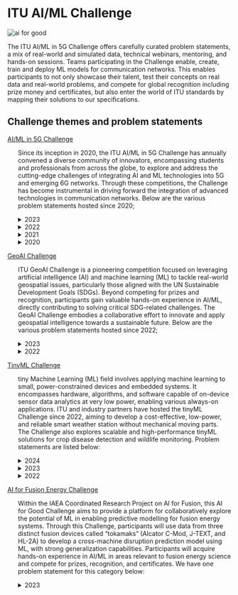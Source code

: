 # ITU AI/ML Challenge
![ai for good](https://github.com/Carolynshexiu/AI-ML-in-5G-Challenge.github.io/assets/162329150/19005290-7d84-45cc-b252-d1bab804dd62)

The ITU AI/ML in 5G Challenge offers carefully curated problem statements, a mix of real-world and simulated data, technical webinars, mentoring, and hands-on sessions. Teams participating in the Challenge enable, create, train and deploy ML models for communication networks. This enables participants to not only showcase their talent, test their concepts on real data and real-world problems, and compete for global recognition including prize money and certificates, but also enter the world of ITU standards by mapping their solutions to our specifications.

<h2>Challenge themes and problem statements</h2>
<p><a href="https://aiforgood.itu.int/about-ai-for-good/aiml-in-5g-challenge/">AI/ML in 5G Challenge</a></p>
<ul>
  
Since its inception in 2020, the ITU AI/ML in 5G Challenge has annually convened a diverse community of innovators, encompassing students and professionals from across the globe, to explore and address the cutting-edge challenges of integrating AI and ML technologies into 5G and emerging 6G networks. Through these competitions, the Challenge has become instrumental in driving forward the integration of advanced technologies in communication networks. Below are the various problem statements hosted since 2020;

<details>
  <summary>2023</summary>
  <ul>
<li><p><a href="https://challenge.aiforgood.itu.int/match/matchitem/83">62.AI/ML for 5G-Energy Consumption Modelling</a>---<strong>curated by Huawei</strong></p></li>
<li><p><a href="https://challenge.aiforgood.itu.int/match/matchitem/63">61. Depth Map Estimation in 6G mmWave systems</a>---<strong>curated by NIST</strong></p></li>
<li><p><a href="https://zindi.africa/competitions/fault-impact-analysis-towards-service-oriented-network-operation-maintenance/data">60. Fault Impact Analysis: Towards Service-Oriented Network Operation & Maintenance</a>---<strong>curated by Huawei</strong></p></li>
<li><p><a href="https://bnn.upc.edu/challenge/gnnet2023/">59. Graph Neural Networking Challenge 2023 - Creating a Network Digital Twin with Real Network Data</a>---<strong>curated by BNN-UPC</strong></p></li>
<li><p><a href="https://challenge.aiforgood.itu.int/match/matchitem/81">58. Intrusion and Vulnerability Detection in Software-Defined Networks (SDN)</a>---<strong>curated by ULAK Comm.</strong></p></li>
<li><p><a href="https://challenge.aiforgood.itu.int/match/matchitem/80">57. Multi-environment automotive QoS prediction</a>---<strong>curated by Fraunhofer HHI</strong></p></li> 
<li><p><a href="https://zindi.africa/competitions/network-traffic-scenario-prediction-challenge">56. Network Traffic Scenario Prediction Challenge</a>---<strong>curated by ZTE</strong></p></li> 
<li><p><a href="https://zindi.africa/competitions/qos-prediction-challenge">55. QoS Prediction Challenge</a>---<strong>curated by Fraunhofer HHI</strong></p></li>
<li><p><a href="https://zindi.africa/competitions/title-extraction-in-lecture-slides-challenge">53. Title Extraction in Lecture Slides Challenge</a>---<strong>curated by ITU</strong></p></li>
<li><p><a href="https://challenge.aiforgood.itu.int/match/matchitem/84">53. Network failure classification model using network digital twin</a>---<strong>curated by KDDI</strong></p></li> 
<li><p><a href="https://challenge.aiforgood.itu.int/match/matchitem/90">52. Multi Modal V2V Beam Prediction Challenge 2023</a>---<strong>curated by Wireless Intelligence Lab - Arizona State University</strong></p></li>  
<li><p><a href="https://challenge.aiforgood.itu.int/match/matchitem/89">51. 3D Location Estimation Using RSSI of Wireless LAN</a>---<strong>curated by RISING - JAPAN</strong></p></li>  
<li><p><a href="https://www.itu.int/en/ITU-T/Workshops-and-Seminars/2023/1024/Documents/Session%202/Vishnu%20Ram.pdf">50. Build-a-thon 2023</a>---<strong>curated by ITU Focus Group on Autonomous Networks (FG-AN)</strong></p></li> 
  </ul>
</details>
  
<details>
  <summary>2022</summary>
  <ul>
<li><p><a href="https://challenge.aiforgood.itu.int/match/matchitem/68">49. BYOC: Build your own Closed loop</a>---<strong>curated by ITU Focus Group Autonomous Networks (FG-AN)</strong></p></li>
<li><p><a href="https://challenge.aiforgood.itu.int/match/matchitem/73">48. Classification of Home Network Users to Improve User Experience</a>---<strong>curated by ZTE</strong></p></li> 
<li><p><a href="https://challenge.aiforgood.itu.int/match/matchitem/63">47. Depth Map Estimation in 6G mmWave systems</a>---<strong>curated by NIST</strong></p></li>
<li><p><a href="https://challenge.aiforgood.itu.int/match/matchitem/60">46. Federated Traffic Prediction for 5G and Beyond</a>---<strong>curated by CTTC (Centre Tecnològic de Telecomunicacions de Catalunya)</strong></p></li>
<li><p><a href="https://challenge.aiforgood.itu.int/match/matchitem/69">45. Graph Neural Networking Challenge 2022: Improving Network Digital Twins through Data-centric AI</a>---<strong>curated by BNN-UPC</strong></p></li>
<li><p><a href="https://challenge.aiforgood.itu.int/match/matchitem/62">44. I/Q-based Beam Classification with the DeepBeam Dataset</a>---<strong>curated by Northeastern University</strong></p></li>
<li><p><a href="https://challenge.aiforgood.itu.int/match/matchitem/65">43. Location Estimation Using RSSI of Wireless LAN in NLoS Environment</a>---<strong>curated by RISING</strong></p></li> 
<li><p><a href="https://challenge.aiforgood.itu.int/match/matchitem/66">42. Machine Learning for Throughput Prediction in Coordinated IEEE 802.11be Wi-Fi networks</a>---<strong>curated by UPF</strong></p></li> 
<li><p><a href="https://challenge.aiforgood.itu.int/match/matchitem/72">41. Multi Modal Beam Prediction Challenge 2022: Towards Generalization</a>---<strong>curated by Arizona State University</strong></p></li> 
<li><p><a href="https://challenge.aiforgood.itu.int/match/matchitem/64">40. Network failure prediction on CNFs 5GC with Linux eBPF</a>---<strong>curated by KDDI</strong></p></li> 
<li><p><a href="https://zindi.africa/competitions/next-gen-wifi-throughput-prediction-challenge">39. Next-Gen WiFi Throughput Prediction Challenge</a>---<strong>curated by ITU, UPF</strong></p></li> 
<li><p><a href="https://challenge.aiforgood.itu.int/match/matchitem/70">38. Non-linear Power Amplifier Behavioral Modeling to achieve higher energy efficiency in 5G RAN</a>---<strong>curated by ZTE</strong></p></li> 
<li><p><a href="https://challenge.aiforgood.itu.int/match/matchitem/74">37. "Slidin' videos": Slide Transition Detection and Title Extraction in Lecture Videos</a>---<strong>curated by ITU</strong></p></li> 
<li><p><a href="https://challenge.aiforgood.itu.int/match/matchitem/67">36. Synthetic Observability Data Generation using GANs</a>---<strong>curated by LF Networking</strong></p></li> 
  </ul>
</details>

<details>
  <summary>2021</summary>
  <ul>
<li><p><a href="https://challenge.aiforgood.itu.int/match/matchitem/43">35. Combinatorial Optimization Challenge: Delivery route optimization</a>---<strong>curated by ZTE</strong></p></li> 
<li><p><a href="https://challenge.aiforgood.itu.int/match/matchitem/37">34. Federated Learning for Spatial Reuse in a multi-BSS (Basic Service Set) scenario</a>---<strong>curated by UPF</strong></p></li> 
<li><p><a href="https://challenge.aiforgood.itu.int/match/matchitem/42">33. Forecasting Model for Service Allocation Network Using Traffic Recognition</a>---<strong>curated by SPbSUT</strong></p></li> 
<li><p><a href="https://challenge.aiforgood.itu.int/match/matchitem/31">32. Graph Neural Networking Challenge 2021: Creating a Scalable Network Digital Twin</a>---<strong>curated by BNN-UPC</strong></p></li> 
<li><p><a href="https://challenge.aiforgood.itu.int/match/matchitem/34">31. Lightning-Fast Modulation Classification with Hardware-Efficient Neural Networks</a>---<strong>curated by Xilinx</strong></p></li>
<li><p><a href="https://challenge.aiforgood.itu.int/match/matchitem/58">30. Location estimation using RSSI of wireless LAN</a>---<strong>curated by RISING</strong></p></li> 
<li><p><a href="https://challenge.aiforgood.itu.int/match/matchitem/40">29. ML5G-PHY-Localization: Multidevice localization with mmWave signals in a factory environment</a>---<strong>curated by NC State University</strong></p></li> 
<li><p><a href="https://challenge.aiforgood.itu.int/match/matchitem/39">28. ML5G-PHY-Reinforcement learning: scheduling and resource allocation</a>---<strong>curated by UFPA</strong></p></li> 
<li><p><a href="https://challenge.aiforgood.itu.int/match/matchitem/33">27. Network anomaly detection based on logs</a>---<strong>curated by China Unicom</strong></p></li> 
<li><p><a href="https://challenge.aiforgood.itu.int/match/matchitem/57">26. Network failure detection and root cause analysis in 5GC by NFV-based test environment</a>---<strong>curated by KDDI</strong></p></li> 
<li><p><a href="https://challenge.aiforgood.itu.int/match/matchitem/45">25. Build-a-thon(PoC) Network resource allocation for emergency management based on closed loop analysis</a>---<strong>curated by ITU Focus Group on Autonomous Networks (FG-AN)</strong></p></li> 
<li><p><a href="https://challenge.aiforgood.itu.int/match/matchitem/35">24. Radio Link Failure Prediction</a>---<strong>curated by Turkcell</strong></p></li> 
<li><p><a href="https://challenge.aiforgood.itu.int/match/matchitem/41">23. RF-Sensor Based Human Activity Recognition</a>---<strong>curated by The University of Alabama</strong></p></li> 
<li><p><a href="https://challenge.aiforgood.itu.int/match/matchitem/38">22. WALDO (Wireless Artificial intelligence Location DetectiOn): sensing using mmWave communications and ML.</a>---<strong>curated by NIST</strong></p></li> 
  </ul>
</details>

<details>
  <summary>2020</summary>  
  <ul>
<li><p><a href="https://sites.google.com/view/iitd5g/challenge-problems/5g-ai-smart-transportation">21. 5G+AI (Smart Transportation)</a>---<strong>curated by JNU,IIT/Delhi</strong></p></li> 
<li>20. 5G+AI+AR (Zhejiang Division)---<strong> curated by China Unicom</strong></li>
<li>19. Analysis on route information failure in IP core networks by NFV-based test environment ---<strong>curated by KDDI</strong> </li>
<li>18. Compression of Deep Learning models---<strong>curated by ZTE</strong></li>
<li><p><a href="https://www.lyit.ie/LYIT-ITU-T-AI-Challenge">17.Demonstration of MLFO capabilities via reference implementations</a>---<strong>curated by Letterkenny Institute of Technology, Co. Donegal</strong></p></li> 
<li><p><a href="https://wiki.lfaidata.foundation/display/ADLIK/2020+DNN+Inference+Optimization+Challenge">16. DNN Inference Optimization Challenges</a>---<strong>curated by ADLIK, ZTE</strong></p></li> 
<li>15. Energy-Saving Prediction of Base Station Cells in Mobile Communication Network---<strong>curated by China Unicom</strong></li>
<li>14. Fault Localization of Loop Network Devices based on MEC Platform ---<strong>curated by China Unicom</strong></li>
<li><p><a href="https://www.upf.edu/web/wnrg/2020-edition">13. Improving the capacity of IEEE 802.11 WLANs through machine learning</a>---<strong>curated by UPF</strong></p></li> 
<li>12. ML5G-PHY -Beam-Selection: Machine Learning Applied to the Physical Layer of Millimeter-Wave MIMO Sytems---<strong>curated by UFPA</strong></li>
<li>11. ML5G-PHY- Channel Estimation @NCSU: Machine Learning Applied to the Physical Layer of Millimeter-Wave MIMO Systems at North Carolina State University---<strong> curated by NC State University</strong></li>
<li><p><a href="https://sites.google.com/view/iitd5g/challenge-problems/privacy-preserving-aiml-in-5g-networks-for-healthcare-applications">10. Network State Estimation by Analyzing Raw Video Data</a>---<strong> curated by NEC</strong></p></li> 
<li>9. Network topology optimization ---<strong> curated by China Mobile</strong></li>
<li>8. Out of Service(OOS) Alarm Prediction of 4/5G Network Base Station ---<strong> curated by China Mobile</strong></li>
<li><p><a href="https://sites.google.com/view/iitd5g/challenge-problems/privacy-preserving-aiml-in-5g-networks-for-healthcare-applications">7. Privacy Preserving AI/ML in 5G networks for healthcare applications</a>---<strong> curated by C-DOT, IIT/Delhi</strong></p></li> 
<li><p><a href="https://www.itu.int/en/ITU-T/AI/challenge/2020/Pages/Turkcell.aspx">6. Using Weather Info for Radio Link Failure Prediction Challenge</a>---<strong> curated by Turkcell</strong></p></li> 
<li><p><a href="https://sites.google.com/view/iitd5g/challenge-problems/shared-experience-using-5g-ai-3d-augmented-virtual-reality">5. Shared Experience Using 5G+AI (3D Augmented + Virtual Reality)</a>---<strong> curated by Hike, IIT/Delhi</strong></p></li> 
<li><p><a href="http://itu-ai-challenge.sut.ru/">4. Traffic recognition and long-term traffic forecasting based on AI algorithms and metadata for 5G/IMT-2020 and beyond</a>---<strong> curated by SPbSUT</strong></p></li> 
<li><p><a href="https://bnn.upc.edu/challenge/gnnet2020/">3. Graph Neural Networking Challenge</a>---<strong> curated by BNN, UPC</strong></p></li> 
<li><p><a href="https://sites.google.com/view/iitd5g/challenge-problems/improving-video-conferencing-and-collaboration">2. Improving experience and enhancing immersiveness of Video conferencing and collaboration</a>---<strong> curated by Dview</strong></p></li> 
<li><p><a href="https://sites.google.com/view/iitd5g/challenge-problems/5g-mlai-dynamic-spectrum-access">1. 5G+ML/AI (Dynamic Spectrum Access)</a>---<strong> curated by IITD</strong></p></li>  
  </ul>
</details>
</ul>

<p><a href="https://aiforgood.itu.int/about-ai-for-good/geoai-challenge">GeoAI Challenge</a></p>
<ul>

ITU GeoAI Challenge is a pioneering competition focused on leveraging artificial intelligence (AI) and machine learning (ML) to tackle real-world geospatial issues, particularly those aligned with the UN Sustainable Development Goals (SDGs). Beyond competing for prizes and recognition, participants gain valuable hands-on experience in AI/ML, directly contributing to solving critical SDG-related challenges. The GeoAI Challenge embodies a collaborative effort to innovate and apply geospatial intelligence towards a sustainable future. Below are the various problem statements hosted since 2022;
  
<details> 
  <summary>2023</summary>
  <ul>
<li><p><a href="https://zindi.africa/competitions/geoai-challege-location-mention-recognition-from-social-media">9. GeoAI Challenge Location Mention Recognition from Social Media</a>--- <strong> curated by QCRI, QU, Qen Labs Inc.</strong></p></li> 
<li><p><a href="https://zindi.africa/competitions/geoai-challenge-estimating-soil-parameters-from-hyperspectral-images">8. GeoAI Challenge Estimating Soil Parameters from Hyperspectral Images</a>---<strong> curated by ESA (European Space Agency)</strong></p></li> 
<li><p><a href="https://zindi.africa/competitions/geoai-challenge-for-air-pollution-susceptibility-mapping">7. GeoAI Challenge for Air Pollution Susceptibility Mapping</a>---<strong> curated by   GEOlab at Polytechnic di Milano</strong></p></li> 
<li><p><a href="https://zindi.africa/competitions/geo-ai-challenge-for-cropland-mapping-with-satellite-imagery">6. GeoAI Challenge for Cropland Mapping</a>---<strong> curated by UNODC, FAO</strong></p></li>
<li><p><a href="https://zindi.africa/competitions/geo-ai-challenge-for-landslide-susceptibility-mapping">5. GeoAI Challenge for Landslide Susceptibility Mapping</a>---<strong> curated by GEOlab at Polytechnic di Milano</strong></p></li> 
  </ul>
</details> 
  
<details>
  <summary>2022</summary> 
  <ul>
<li>4.IndabaX Tanzania: Location Mention Recognition from Social Media Crisis-related Text---<strong> curated by ITU and Qatar University</strong></li>
<li><p><a href="https://geoaichallenge.aiforgood.itu.int/match/matchitem/61">3. Cropland mapping with satellite imagery</a>---<strong> curated by FAO</strong></p></li> 
<li><p><a href="https://geoaichallenge.aiforgood.itu.int/match/matchitem/64">2. Location Mention Recognition from Social Media Crisis-related Text</a>---<strong> curated by Qatar Computing Research Institute (QCRI, HBKU), and Qatar University (QU)</strong></p></li> 
<li><p><a href="https://geoaichallenge.aiforgood.itu.int/match/matchitem/62">1. School mapping with big data</a>---<strong> curated by UNICEF</strong></p></li> 
  </ul>
</details>
</ul>
<p><a href="https://aiforgood.itu.int/about-ai-for-good/tinyml-challenge/">TinyML Challenge</a></p> 
<ul>


tiny Machine Learning (ML) field involves applying machine learning to small, power-constrained devices and embedded systems. It encompasses hardware, algorithms, and software capable of on-device sensor data analytics at very low power, enabling various always-on applications. ITU and industry partners have hosted the tinyML Challenge since 2022, aiming to develop a cost-effective, low-power, and reliable smart weather station without mechanical moving parts. The Challenge also explores scalable and high-performance tinyML solutions for crop disease detection and wildlife monitoring. Problem statements are listed below:

 <details>
  <summary>2024</summary>
 <ul>
<li><p><a href="https://challenge.aiforgood.itu.int/match/matchitem/91">5. Next-Gen tinyML Smart Weather Station Challenge</a>---<strong> curated by CSEM</strong></p></li> 
 </ul>
</details>

  <details>
  <summary>2023</summary>
  <ul>
<li><p><a href="https://challenge.aiforgood.itu.int/match/matchitem/85?_ga=2.109206273.581721846.1709562945-2133877621.1709562945">4. Next-Gen tinyML Smart Weather Station</a>---<strong> curated by CSEM, tinyML Foundation</strong></p></li> 
<li><p><a href="https://challenge.aiforgood.itu.int/match/matchitem/87">3. Scalable and High-Performance TinyML Solutions for Plant Disease Detection</a>---<strong> curated by ITU</strong></p></li> 
<li><p><a href="https://challenge.aiforgood.itu.int/match/matchitem/88">2. Scalable and High-Performance TinyML Solutions for Wildlife Monitoring</a>---<strong> curated by ITU</strong></p></li> 
  </ul>
</details>

<details>
  <summary>2022</summary>
  <ul>
    <li><p><a href="https://challenge.aiforgood.itu.int/match/matchitem/71">1. Smart Weather Station Challenge</a>---<strong>curated by TinyML Foundation</strong></p></li> 
  </ul>
</details>
</ul>
<p><a href="https://aiforgood.itu.int/about-ai-for-good/ai-for-fusion-energy-challenge/">AI for Fusion Energy Challenge</a></p>
<ul>

Within the IAEA Coordinated Research Project on AI for Fusion, this AI for Good Challenge aims to provide a platform for collaboratively explore the potential of ML in enabling predictive modelling for fusion energy systems. Through this Challenge, participants will use data from three distinct fusion devices called “tokamaks” (Alcator C-Mod, J-TEXT, and HL-2A) to develop a cross-machine disruption prediction model using ML, with strong generalization capabilities. Participants will acquire hands-on experience in AI/ML in areas relevant to fusion energy science and compete for prizes, recognition, and certificates. We have one problem statement for this category below: 

<details>
  <summary>2023</summary>
  <ul>
    <li><p><a href="https://zindi.africa/competitions/multi-machine-disruption-prediction-challenge">1. Multi-Machine Disruption Prediction Challenge for Fusion Energy</a>---<strong>curated by ITU, IAEA, PSFC, HUAZHONG UNIVERSITY OF SCIENCE AND TECHNOLOGY</strong></p></li>
  </ul>
</details>
</ul>

